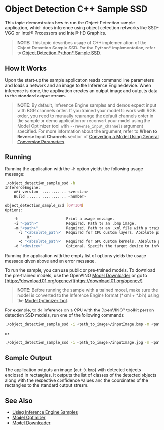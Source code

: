# Object Detection C++ Sample SSD

This topic demonstrates how to run the Object Detection sample application, which does inference using object detection
networks like SSD-VGG on Intel® Processors and Intel® HD Graphics.

> **NOTE:** This topic describes usage of C++ implementation of the Object Detection Sample SSD. For the Python* implementation, refer to [Object Detection Python* Sample SSD](./inference-engine/ie_bridges/python/sample/object_detection_sample_ssd/README.md).

## How It Works

Upon the start-up the sample application reads command line parameters and loads a network and an image to the Inference
Engine device. When inference is done, the application creates an
output image and outputs data to the standard output stream.

> **NOTE**: By default, Inference Engine samples and demos expect input with BGR channels order. If you trained your model to work with RGB order, you need to manually rearrange the default channels order in the sample or demo application or reconvert your model using the Model Optimizer tool with `--reverse_input_channels` argument specified. For more information about the argument, refer to **When to Reverse Input Channels** section of [Converting a Model Using General Conversion Parameters](./docs/MO_DG/prepare_model/convert_model/Converting_Model_General.md).

## Running

Running the application with the <code>-h</code> option yields the following usage message:
```sh
./object_detection_sample_ssd -h
InferenceEngine:
    API version ............ <version>
    Build .................. <number>

object_detection_sample_ssd [OPTION]
Options:

    -h                      Print a usage message.
    -i "<path>"             Required. Path to an .bmp image.
    -m "<path>"             Required. Path to an .xml file with a trained model.
      -l "<absolute_path>"  Required for CPU custom layers. Absolute path to a shared library with the kernels implementations.
          Or
      -c "<absolute_path>"  Required for GPU custom kernels. Absolute path to the .xml file with the kernels descriptions.
    -d "<device>"           Optional. Specify the target device to infer on (the list of available devices is shown below). Default value is CPU. Use "-d HETERO:<comma-separated_devices_list>" format to specify HETERO plugin. Sample will look for a suitable plugin for device specified
```

Running the application with the empty list of options yields the usage message given above and an error message.

To run the sample, you can use public or pre-trained models. To download the pre-trained models, use the OpenVINO [Model Downloader](https://github.com/opencv/open_model_zoo/tree/2018/model_downloader) or go to [https://download.01.org/opencv/](https://download.01.org/opencv/).

> **NOTE**: Before running the sample with a trained model, make sure the model is converted to the Inference Engine format (\*.xml + \*.bin) using the [Model Optimizer tool](./docs/MO_DG/Deep_Learning_Model_Optimizer_DevGuide.md).

For example, to do inference on a CPU with the OpenVINO&trade; toolkit person detection SSD models, run one of the following commands:

```sh
./object_detection_sample_ssd -i <path_to_image>/inputImage.bmp -m <path_to_model>person-detection-retail-0013.xml -d CPU
```
or
```sh
./object_detection_sample_ssd -i <path_to_image>/inputImage.jpg -m <path_to_model>person-detection-retail-0002.xml -d CPU
```

## Sample Output

The application outputs an image (`out_0.bmp`) with detected objects enclosed in rectangles. It outputs the list of classes
of the detected objects along with the respective confidence values and the coordinates of the
rectangles to the standard output stream.


## See Also
* [Using Inference Engine Samples](./docs/IE_DG/Samples_Overview.md)
* [Model Optimizer](./docs/MO_DG/Deep_Learning_Model_Optimizer_DevGuide.md)
* [Model Downloader](https://github.com/opencv/open_model_zoo/tree/2018/model_downloader)
